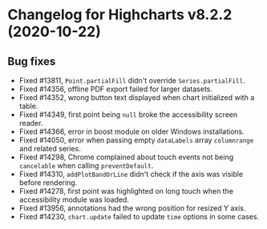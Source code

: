 # Changelog for Highcharts v8.2.2 (2020-10-22)


## Bug fixes
- Fixed #13811, `Point.partialFill` didn't override `Series.partialFill`.
- Fixed #14356, offline PDF export failed for larger datasets.
- Fixed #14352, wrong button text displayed when chart initialized with a table.
- Fixed #14349, first point being `null` broke the accessibility screen reader.
- Fixed #14366, error in boost module on older Windows installations.
- Fixed #14050, error when passing empty `dataLabels` array `columnrange` and related series.
- Fixed #14298, Chrome complained about touch events not being `cancelable` when calling `preventDefault`.
- Fixed #14310, `addPlotBandOrLine` didn't check if the axis was visible before rendering.
- Fixed #14278, first point was highlighted on long touch when the accessibility module was loaded.
- Fixed #13956, annotations had the wrong position for resized Y axis.
- Fixed #14230, `chart.update` failed to update `time` options in some cases.
